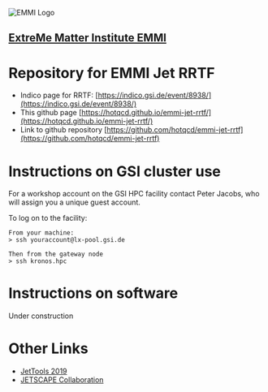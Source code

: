 ![EMMI Logo](https://www.gsi.de/fileadmin/_processed_/4/d/csm_Emmi_logo_web_2aa7dc5b12.png)

## [ExtreMe Matter Institute EMMI](https://www.gsi.de/work/wissenschaftliche_netzwerke/helmholtz_allianz_emmi.htm) 

# Repository for EMMI Jet RRTF

- Indico page for RRTF: [https://indico.gsi.de/event/8938/](https://indico.gsi.de/event/8938/)
- This github page [https://hotqcd.github.io/emmi-jet-rrtf/](https://hotqcd.github.io/emmi-jet-rrtf/)
- Link to github repository [https://github.com/hotqcd/emmi-jet-rrtf](https://github.com/hotqcd/emmi-jet-rrtf)

# Instructions on GSI cluster use

For a workshop account on the GSI HPC facility contact Peter Jacobs, who will assign you a unique guest account.

To log on to the facility:

```
From your machine:
> ssh youraccount@lx-pool.gsi.de

Then from the gateway node
> ssh kronos.hpc
```

# Instructions on software

Under construction

# Other Links
- [JetTools 2019](https://indico.cern.ch/event/771644/overview)
- [JETSCAPE Collaboration](http://jetscape.org/)

